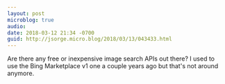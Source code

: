 ```yaml
---
layout: post
microblog: true
audio: 
date: 2018-03-12 21:34 -0700
guid: http://jsorge.micro.blog/2018/03/13/043433.html
---
```

Are there any free or inexpensive image search APIs out there? I used to use the Bing Marketplace v1 one a couple years ago but that's not around anymore.
